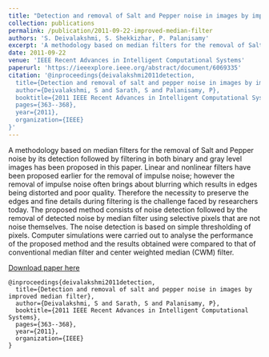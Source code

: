 ```yaml
---
title: "Detection and removal of Salt and Pepper noise in images by improved median filter"
collection: publications
permalink: /publication/2011-09-22-improved-median-filter
authors: 'S. Deivalakshmi, S. Shekkizhar, P. Palanisamy'
excerpt: 'A methodology based on median filters for the removal of Salt and Pepper noise by its detection followed by filtering in both binary and gray level images has been proposed in this paper.'
date: 2011-09-22
venue: 'IEEE Recent Advances in Intelligent Computational Systems'
paperurl: 'https://ieeexplore.ieee.org/abstract/document/6069335'
citation: '@inproceedings{deivalakshmi2011detection,
  title={Detection and removal of salt and pepper noise in images by improved median filter},
  author={Deivalakshmi, S and Sarath, S and Palanisamy, P},
  booktitle={2011 IEEE Recent Advances in Intelligent Computational Systems},
  pages={363--368},
  year={2011},
  organization={IEEE}
}'
---
```

A methodology based on median filters for the removal of Salt and Pepper noise by its detection followed by filtering in both binary and gray level images has been proposed in this paper. Linear and nonlinear filters have been proposed earlier for the removal of impulse noise; however the removal of impulse noise often brings about blurring which results in edges being distorted and poor quality. Therefore the necessity to preserve the edges and fine details during filtering is the challenge faced by researchers today. The proposed method consists of noise detection followed by the removal of detected noise by median filter using selective pixels that are not noise themselves. The noise detection is based on simple thresholding of pixels. Computer simulations were carried out to analyse the performance of the proposed method and the results obtained were compared to that of conventional median filter and center weighted median (CWM) filter.

[Download paper here](https://ieeexplore.ieee.org/abstract/document/6069335)

```
@inproceedings{deivalakshmi2011detection,
  title={Detection and removal of salt and pepper noise in images by improved median filter},
  author={Deivalakshmi, S and Sarath, S and Palanisamy, P},
  booktitle={2011 IEEE Recent Advances in Intelligent Computational Systems},
  pages={363--368},
  year={2011},
  organization={IEEE}
}
```